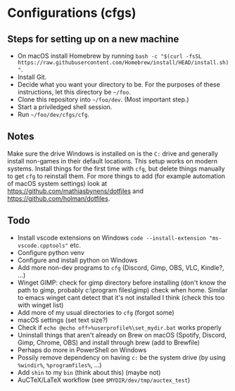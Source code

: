 # Configurations (cfgs)
## Steps for setting up on a new machine
* On macOS install Homebrew by running `bash -c "$(curl -fsSL https://raw.githubusercontent.com/Homebrew/install/HEAD/install.sh)"`.
* Install Git.
* Decide what you want your directory to be. For the purposes of these instructions, let this directory be `~/foo`.
* Clone this repository into `~/foo/dev`. (Most important step.)
* Start a priviledged shell session.
* Run `~/foo/dev/cfgs/cfg`.

## Notes
Make sure the drive Windows is installed on is the `C:` drive and generally install non-games in their default locations.
This setup works on modern systems.
Install things for the first time with `cfg`, but delete things manually to get `cfg` to reinstall them.
For more things to add (for example automation of macOS system settings) look at https://github.com/mathiasbynens/dotfiles and https://github.com/holman/dotfiles.

## Todo
* Install vscode extensions on Windows `code --install-extension "ms-vscode.cpptools"` etc.
* Configure python venv
* Configure and install python on Windows
* Add more non-dev programs to `cfg` (Discord, Gimp, OBS, VLC, Kindle?, ...)
* Winget GIMP: check for gimp directory before installing (don't know the path to gimp, probably c:\program files\gimp) check when home. Similar to emacs winget cant detect that it's not installed I think (check this too with winget list)
* Add more of my usual directories to `cfg` (forgot some)
* macOS settings (set text size?)
* Check if `echo @echo off>%userprofile%\set_mydir.bat` works properly
* Uninstall things that aren't already on Brew on macOS (Spotify, Discord, Gimp, Chrome, OBS) and install through brew (add to Brewfile)
* Perhaps do more in PowerShell on Windows
* Possily remove dependency on having `c:` be the system drive (by using `%windir%`, `%programfiles%`, ...)
* Add `shin` to my `bin` (think about this) (maybe not)
* AuCTeX/LaTeX workflow (see `$MYDIR/dev/tmp/auctex_test`)
